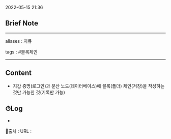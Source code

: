 2022-05-15 21:36
## Brief Note
---
aliases : 지큐

tags : #블록체인 

---

## Content
- 지갑 증명(로그인)과 분산 노드(데이터베이스)에 블록(폴더) 체인(저장)을 작성하는 것만 가능한 것(기록만 가능)

## ⏱Log
-


📙출처 :
URL :